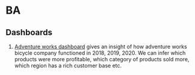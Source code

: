 # BA

## Dashboards
1. [Adventure works dashboard](https://github.com/suriya1136/BA/blob/main/adventure_works_postgresql.pbix) gives an insight of how adventure works bicycle company functioned in 2018, 2019, 2020. We can infer which products were more profitable, which category of products sold more, which region has a rich customer base etc.
